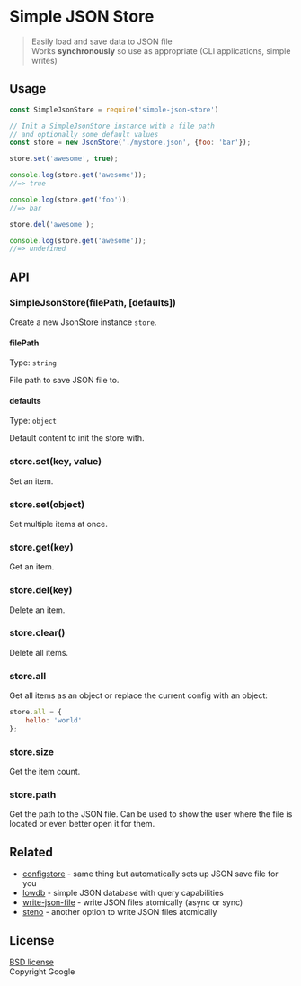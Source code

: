 # Simple JSON Store
> Easily load and save data to JSON file  
> Works **synchronously** so use as appropriate (CLI applications, simple writes)

## Usage

```js
const SimpleJsonStore = require('simple-json-store')

// Init a SimpleJsonStore instance with a file path
// and optionally some default values
const store = new JsonStore('./mystore.json', {foo: 'bar'});

store.set('awesome', true);

console.log(store.get('awesome'));
//=> true

console.log(store.get('foo'));
//=> bar

store.del('awesome');

console.log(store.get('awesome'));
//=> undefined
```


## API

### SimpleJsonStore(filePath, [defaults])

Create a new JsonStore instance `store`.

#### filePath

Type: `string`

File path to save JSON file to.

#### defaults

Type: `object`

Default content to init the store with.

### store.set(key, value)

Set an item.

### store.set(object)

Set multiple items at once.

### store.get(key)

Get an item.

### store.del(key)

Delete an item.

### store.clear()

Delete all items.

### store.all

Get all items as an object or replace the current config with an object:

```js
store.all = {
	hello: 'world'
};
```

### store.size

Get the item count.

### store.path

Get the path to the JSON file. Can be used to show the user where the file is located or even better open it for them.

## Related

- [configstore](https://github.com/yeoman/configstore) - same thing but automatically sets up JSON save file for you
- [lowdb](https://github.com/typicode/lowdb/blob/master/src/index.js) - simple JSON database with query capabilities
- [write-json-file](https://github.com/sindresorhus/write-json-file) - write JSON files atomically (async or sync)
- [steno](https://github.com/typicode/steno) - another option to write JSON files atomically

## License

[BSD license](http://opensource.org/licenses/bsd-license.php)  
Copyright Google

